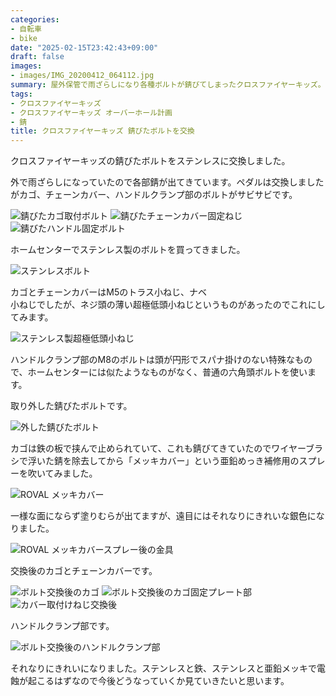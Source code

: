 ```yaml
---
categories:
- 自転車
- bike
date: "2025-02-15T23:42:43+09:00"
draft: false
images: 
- images/IMG_20200412_064112.jpg
summary: 屋外保管で雨ざらしになり各種ボルトが錆びてしまったクロスファイヤーキッズ。ステンレス製のボルトに交換し、新品同様に復活しました。
tags:
- クロスファイヤーキッズ
- クロスファイヤーキッズ オーバーホール計画
- 錆
title: クロスファイヤーキッズ 錆びたボルトを交換
---
```


クロスファイヤーキッズの錆びたボルトをステンレスに交換しました。

外で雨ざらしになっていたので各部錆が出てきています。ペダルは交換しましたがカゴ、チェーンカバー、ハンドルクランプ部のボルトがサビサビです。

![錆びたカゴ取付ボルト](./images/IMG_20200412_064112.jpg)
![錆びたチェーンカバー固定ねじ](./images/IMG_20200412_064135.jpg)
![錆びたハンドル固定ボルト](./images/IMG_20200412_071136.jpg)

ホームセンターでステンレス製のボルトを買ってきました。

![ステンレスボルト](./images/IMG_20200412_124614.jpg)

カゴとチェーンカバーはM5のトラス小ねじ、ナベ\
小ねじでしたが、ネジ頭の薄い超極低頭小ねじというものがあったのでこれにしてみます。

![ステンレス製超極低頭小ねじ](./images/IMG_20200412_125801.jpg)

ハンドルクランプ部のM8のボルトは頭が円形でスパナ掛けのない特殊なもので、ホームセンターには似たようなものがなく、普通の六角頭ボルトを使います。

取り外した錆びたボルトです。

![外した錆びたボルト](./images/IMG_20200412_072349-01.jpeg)

カゴは鉄の板で挟んで止められていて、これも錆びてきていたのでワイヤーブラシで浮いた錆を除去してから「メッキカバー」という亜鉛めっき補修用のスプレーを吹いてみました。

![ROVAL メッキカバー](./images/IMG_20200412_125025.jpg)

一様な面にならず塗りむらが出てますが、遠目にはそれなりにきれいな銀色になりました。

![ROVAL メッキカバースプレー後の金具](./images/IMG_20200412_125219.jpg)

交換後のカゴとチェーンカバーです。

![ボルト交換後のカゴ](./images/IMG_20200414_063916.jpg)
![ボルト交換後のカゴ固定プレート部](./images/IMG_20200414_063950.jpg)
![カバー取付けねじ交換後](./images/IMG_20200415_063935.jpg)

ハンドルクランプ部です。

![ボルト交換後のハンドルクランプ部](./images/IMG_20200414_064001.jpg)

それなりにきれいになりました。ステンレスと鉄、ステンレスと亜鉛メッキで電蝕が起こるはずなので今後どうなっていくか見ていきたいと思います。
